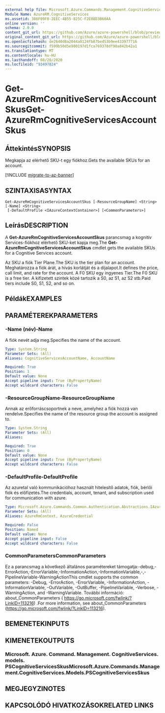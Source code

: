 ```yaml
---
external help file: Microsoft.Azure.Commands.Management.CognitiveServices.dll-Help.xml
Module Name: AzureRM.CognitiveServices
ms.assetid: 386F09F0-2EEC-4B55-825C-F2E88D3B60AA
online version: ''
schema: 2.0.0
content_git_url: https://github.com/Azure/azure-powershell/blob/preview/src/ResourceManager/CognitiveServices/Commands.Management.CognitiveServices/help/Get-AzureRmCognitiveServicesAccountSkus.md
original_content_git_url: https://github.com/Azure/azure-powershell/blob/preview/src/ResourceManager/CognitiveServices/Commands.Management.CognitiveServices/help/Get-AzureRmCognitiveServicesAccountSkus.md
ms.openlocfilehash: de2640d8a2044a8124fb87bed53b9ee433977716
ms.sourcegitcommit: f599b50d5e980197d1fca769378df90a842b42a1
ms.translationtype: MT
ms.contentlocale: hu-HU
ms.lasthandoff: 08/20/2020
ms.locfileid: "93497824"
---
```

# <span data-ttu-id="310f1-101">Get-AzureRmCognitiveServicesAccountSkus</span><span class="sxs-lookup"><span data-stu-id="310f1-101">Get-AzureRmCognitiveServicesAccountSkus</span></span>

## <span data-ttu-id="310f1-102">Áttekintés</span><span class="sxs-lookup"><span data-stu-id="310f1-102">SYNOPSIS</span></span>
<span data-ttu-id="310f1-103">Megkapja az elérhető SKU-t egy fiókhoz.</span><span class="sxs-lookup"><span data-stu-id="310f1-103">Gets the available SKUs for an account.</span></span>

[!INCLUDE [migrate-to-az-banner](../../includes/migrate-to-az-banner.md)]

## <span data-ttu-id="310f1-104">SZINTAXISA</span><span class="sxs-lookup"><span data-stu-id="310f1-104">SYNTAX</span></span>

```
Get-AzureRmCognitiveServicesAccountSkus [-ResourceGroupName] <String> [-Name] <String>
 [-DefaultProfile <IAzureContextContainer>] [<CommonParameters>]
```

## <span data-ttu-id="310f1-105">Leírás</span><span class="sxs-lookup"><span data-stu-id="310f1-105">DESCRIPTION</span></span>
<span data-ttu-id="310f1-106">A **Get-AzureRmCognitiveServicesAccountSkus** parancsmag a kognitív Services-fiókhoz elérhető SKU-ket kapja meg.</span><span class="sxs-lookup"><span data-stu-id="310f1-106">The **Get-AzureRmCognitiveServicesAccountSkus** cmdlet gets the available SKUs for a Cognitive Services account.</span></span>

<span data-ttu-id="310f1-107">Az SKU a fiók Tier Plane.</span><span class="sxs-lookup"><span data-stu-id="310f1-107">The SKU is the tier plan for an account.</span></span>
<span data-ttu-id="310f1-108">Meghatározza a fiók árát, a hívás korlátját és a díjalapot.</span><span class="sxs-lookup"><span data-stu-id="310f1-108">It defines the price, call limit, and rate for the account.</span></span>
<span data-ttu-id="310f1-109">A F0 SKU egy ingyenes Tier.</span><span class="sxs-lookup"><span data-stu-id="310f1-109">The F0 SKU is a free tier.</span></span>
<span data-ttu-id="310f1-110">A kifizetett szintek közé tartozik a S0, az S1, az S2 stb.</span><span class="sxs-lookup"><span data-stu-id="310f1-110">Paid tiers include S0, S1, S2, and so on.</span></span>

## <span data-ttu-id="310f1-111">Példák</span><span class="sxs-lookup"><span data-stu-id="310f1-111">EXAMPLES</span></span>

## <span data-ttu-id="310f1-112">PARAMÉTEREK</span><span class="sxs-lookup"><span data-stu-id="310f1-112">PARAMETERS</span></span>

### <span data-ttu-id="310f1-113">-Name (név)</span><span class="sxs-lookup"><span data-stu-id="310f1-113">-Name</span></span>
<span data-ttu-id="310f1-114">A fiók nevét adja meg.</span><span class="sxs-lookup"><span data-stu-id="310f1-114">Specifies the name of the account.</span></span>

```yaml
Type: System.String
Parameter Sets: (All)
Aliases: CognitiveServicesAccountName, AccountName

Required: True
Position: 1
Default value: None
Accept pipeline input: True (ByPropertyName)
Accept wildcard characters: False
```

### <span data-ttu-id="310f1-115">-ResourceGroupName</span><span class="sxs-lookup"><span data-stu-id="310f1-115">-ResourceGroupName</span></span>
<span data-ttu-id="310f1-116">Annak az erőforráscsoportnek a neve, amelyhez a fiók hozzá van rendelve.</span><span class="sxs-lookup"><span data-stu-id="310f1-116">Specifies the name of the resource group the account is assigned to.</span></span>

```yaml
Type: System.String
Parameter Sets: (All)
Aliases: 

Required: True
Position: 0
Default value: None
Accept pipeline input: True (ByPropertyName)
Accept wildcard characters: False
```

### <span data-ttu-id="310f1-117">-DefaultProfile</span><span class="sxs-lookup"><span data-stu-id="310f1-117">-DefaultProfile</span></span>
<span data-ttu-id="310f1-118">Az azuretal való kommunikációhoz használt hitelesítő adatok, fiók, bérlői fiók és előfizetés.</span><span class="sxs-lookup"><span data-stu-id="310f1-118">The credentials, account, tenant, and subscription used for communication with azure.</span></span>

```yaml
Type: Microsoft.Azure.Commands.Common.Authentication.Abstractions.IAzureContextContainer
Parameter Sets: (All)
Aliases: AzureRmContext, AzureCredential

Required: False
Position: Named
Default value: None
Accept pipeline input: False
Accept wildcard characters: False
```

### <span data-ttu-id="310f1-119">CommonParameters</span><span class="sxs-lookup"><span data-stu-id="310f1-119">CommonParameters</span></span>
<span data-ttu-id="310f1-120">Ez a parancsmag a következő általános paramétereket támogatja:-debug,-ErrorAction,-ErrorVariable,-InformationAction,-InformationVariable,-,-PipelineVariable-WarningAction</span><span class="sxs-lookup"><span data-stu-id="310f1-120">This cmdlet supports the common parameters: -Debug, -ErrorAction, -ErrorVariable, -InformationAction, -InformationVariable, -OutVariable, -OutBuffer, -PipelineVariable, -Verbose, -WarningAction, and -WarningVariable.</span></span> <span data-ttu-id="310f1-121">További információ: about_CommonParameters ( https://go.microsoft.com/fwlink/?LinkID=113216) .</span><span class="sxs-lookup"><span data-stu-id="310f1-121">For more information, see about_CommonParameters (https://go.microsoft.com/fwlink/?LinkID=113216).</span></span>

## <span data-ttu-id="310f1-122">BEMENETEK</span><span class="sxs-lookup"><span data-stu-id="310f1-122">INPUTS</span></span>

## <span data-ttu-id="310f1-123">KIMENETEK</span><span class="sxs-lookup"><span data-stu-id="310f1-123">OUTPUTS</span></span>

### <span data-ttu-id="310f1-124">Microsoft. Azure. Command. Management. CognitiveServices. models. PSCognitiveServicesSkus</span><span class="sxs-lookup"><span data-stu-id="310f1-124">Microsoft.Azure.Commands.Management.CognitiveServices.Models.PSCognitiveServicesSkus</span></span>

## <span data-ttu-id="310f1-125">MEGJEGYZI</span><span class="sxs-lookup"><span data-stu-id="310f1-125">NOTES</span></span>

## <span data-ttu-id="310f1-126">KAPCSOLÓDÓ HIVATKOZÁSOK</span><span class="sxs-lookup"><span data-stu-id="310f1-126">RELATED LINKS</span></span>

